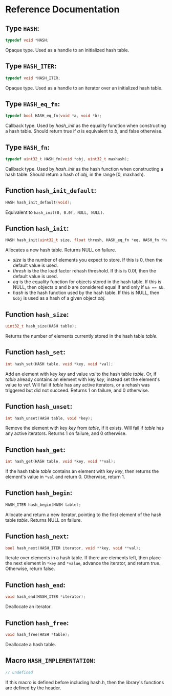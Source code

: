# Reference Documentation

Type `HASH`:
---
```c
typedef void *HASH;
```
Opaque type. Used as a handle to an initialized hash table.

Type `HASH_ITER`:
---
```c
typedef void *HASH_ITER;
```
Opaque type. Used as a handle to an iterator over an initialized hash table.

Type `HASH_eq_fn`:
---
```c
typedef bool HASH_eq_fn(void *a, void *b);
```
Callback type. Used by *hash_init* as the equality function when constructing a hash table. Should return true if *a* is equivalent to *b*, and false otherwise.

Type `HASH_fn`:
---
```c
typedef uint32_t HASH_fn(void *obj, uint32_t maxhash);
```
Callback type. Used by *hash_init* as the hash function when constructing a hash table. Should return a hash of *obj*, in the range [0, maxhash).

Function `hash_init_default`:
---
```c
HASH hash_init_default(void);
```
Equivalent to `hash_init(0, 0.0f, NULL, NULL)`.

Function `hash_init`:
---
```c
HASH hash_init(uint32_t size, float thresh, HASH_eq_fn *eq, HASH_fn *hash);
```
Allocates a new hash table. Returns NULL on failure.
 - *size* is the number of elements you expect to store. If this is 0, then the default value is used.
 - *thresh* is the the load factor rehash threshold. If this is 0.0f, then the default value is used.
 - *eq* is the equality function for objects stored in the hash table. If this is NULL, then objects *a* and *b* are considered equal if and only if `&a == &b`.
 - *hash* is the hash function used by the hash table. If this is NULL, then `&obj` is used as a hash of a given object *obj*.

Function `hash_size`:
---
```c
uint32_t hash_size(HASH table);
```
Returns the number of elements currently stored in the hash table *table*.

Function `hash_set`:
---
```c
int hash_set(HASH table, void *key, void *val);
```
Add an element with key *key* and value *val* to the hash table *table*. Or, if *table* already contains an element with key *key*, instead set the element's value to *val*. Will fail if *table* has any active iterators, or a rehash was triggered but did not succeed. Returns 1 on failure, and 0 otherwise.

Function `hash_unset`:
---
```c
int hash_unset(HASH table, void *key);
```
Remove the element with key *key* from *table*, if it exists. Will fail if *table* has any active iterators. Returns 1 on failure, and 0 otherwise.

Function `hash_get`:
---
```c
int hash_get(HASH table, void *key, void **val);
```
If the hash table *table* contains an element with key *key*, then returns the element's value in `*val` and return 0. Otherwise, return 1.

Function `hash_begin`:
---
```c
HASH_ITER hash_begin(HASH table);
```
Allocate and return a new iterator, pointing to the first element of the hash table *table*. Returns NULL on failure.

Function `hash_next`:
---
```c
bool hash_next(HASH_ITER iterator, void **key, void **val);
```
Iterate over elements in a hash table. If there are elements left, then place the next element in `*key` and `*value`, advance the iterator, and return true. Otherwise, return false.

Function `hash_end`:
---
```c
void hash_end(HASH_ITER *iterator);
```
Deallocate an iterator.

Function `hash_free`:
---
```c
void hash_free(HASH *table);
```
Deallocate a hash table.

Macro `HASH_IMPLEMENTATION`:
---
```c
// undefined
```
If this macro is defined before including hash.h, then the library's functions are defined by the header.
